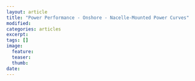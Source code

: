 ```yaml
---
layout: article
title: "Power Performance - Onshore - Nacelle-Mounted Power Curves"
modified:
categories: articles
excerpt: 
tags: []
image:
  feature:
  teaser:
  thumb:
date: 
---
```


